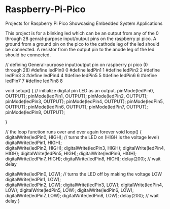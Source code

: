# Raspberry-Pi-Pico
Projects for Raspberry Pi Pico Showcasing Embedded System Applications

This project is for a blinking led which can be an output from any of the 0 through 28 genral-purpose input/output pins on the raspberry pi pico. A ground from a ground pin on the pico to the cathode leg of the led should be connected. A resistor from the output pin to the anode leg of the led should be connected. 

// defining General-purpose input/output pin on raspberry pi pico (0 through 28)
#define ledPin0 0
#define ledPin1 1
#define ledPin2 2
#define ledPin3 3
#define ledPin4 4
#define ledPin5 5
#define ledPin6 6
#define ledPin7 7
#define ledPin8 8



void setup() {
  // initialize digital pin LED as an output.
  pinMode(ledPin0, OUTPUT);
  pinMode(ledPin1, OUTPUT);
  pinMode(ledPin2, OUTPUT);
  pinMode(ledPin3, OUTPUT);
  pinMode(ledPin4, OUTPUT);
  pinMode(ledPin5, OUTPUT);
  pinMode(ledPin6, OUTPUT);
  pinMode(ledPin7, OUTPUT);
  pinMode(ledPin8, OUTPUT);

}


// the loop function runs over and over again forever
void loop() {
  digitalWrite(ledPin0, HIGH); // turns the LED on (HIGH is the voltage level)
  digitalWrite(ledPin1, HIGH);  
  digitalWrite(ledPin2, HIGH);
  digitalWrite(ledPin3, HIGH);
  digitalWrite(ledPin4, HIGH);
  digitalWrite(ledPin5, HIGH);
  digitalWrite(ledPin6, HIGH);
  digitalWrite(ledPin7, HIGH);
  digitalWrite(ledPin8, HIGH);
  delay(200);                       // wait delay
  
  digitalWrite(ledPin0, LOW);  // turns the LED off by making the voltage LOW
  digitalWrite(ledPin1, LOW);    
  digitalWrite(ledPin2, LOW); 
  digitalWrite(ledPin3, LOW); 
  digitalWrite(ledPin4, LOW); 
  digitalWrite(ledPin5, LOW); 
  digitalWrite(ledPin6, LOW); 
  digitalWrite(ledPin7, LOW); 
  digitalWrite(ledPin8, LOW); 
  delay(200);                // wait delay 
}
